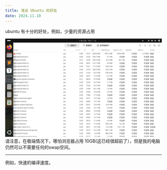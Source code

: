 ```yaml
---
title: 浅谈 Ubuntu 的好处
date: 2024.11.10
---
```


ubuntu 有十分的好处，例如，少量的资源占用

![输入图片说明](/imgs/2024-11-10/8F4sPNc5WO6AlzGc.png)
请注意，在极端情况下，哪怕浏览器占用 10GB(这已经很超前了），但是我的电脑仍然可以不需要任何的swap空间。

---

例如，快速的编译速度。


<!--stackedit_data:
eyJoaXN0b3J5IjpbLTYyMzk5NTkzM119
-->